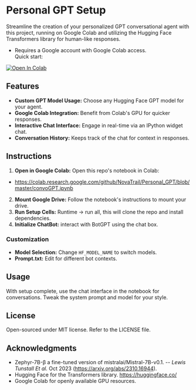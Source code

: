 # Personal GPT Setup

Streamline the creation of your personalized GPT conversational agent with this project, running on Google Colab and utilizing the Hugging Face Transformers library for human-like responses.
- Requires a Google account with Google Colab access.\
Quick start:
<a href="https://colab.research.google.com/github/NovaTrail/Personal_GPT/blob/master/convoGPT.ipynb">
  <img src="https://colab.research.google.com/assets/colab-badge.svg" alt="Open In Colab"/>
</a>

  
## Features

- **Custom GPT Model Usage:** Choose any Hugging Face GPT model for your agent.
- **Google Colab Integration:** Benefit from Colab's GPU for quicker responses.
- **Interactive Chat Interface:** Engage in real-time via an IPython widget chat.
- **Conversation History:** Keeps track of the chat for context in responses.

## Instructions

1. **Open in Google Colab:** Open this repo's notebook in Colab:
- https://colab.research.google.com/github/NovaTrail/Personal_GPT/blob/master/convoGPT.ipynb
2. **Mount Google Drive:** Follow the notebook's instructions to mount your drive.
3. **Run Setup Cells:** Runtime -> run all, this will clone the repo and install dependencies.
4. **Initialize ChatBot:** interact with BotGPT using the chat box.

### Customization
- **Model Selection:** Change `HF_MODEL_NAME` to switch models.
- **Prompt.txt:** Edit for different bot contexts.

## Usage
With setup complete, use the chat interface in the notebook for conversations. Tweak the system prompt and model for your style.


## License
Open-sourced under MIT license. Refer to the LICENSE file.

## Acknowledgments

- Zephyr-7B-β a fine-tuned version of mistralai/Mistral-7B-v0.1. -- *Lewis Tunstall Et al.* Oct 2023 (https://arxiv.org/abs/2310.16944).
- Hugging Face for the Transformers library. https://huggingface.co/
- Google Colab for openly available GPU resources.
